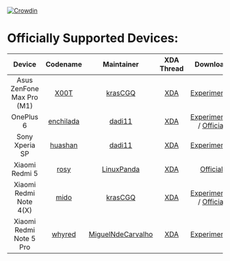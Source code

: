 [![Crowdin](https://d322cqt584bo4o.cloudfront.net/xenonhd-rom/localized.svg)](https://translate.xenonhd.com/project/xenonhd-rom)

Officially Supported Devices:
=============================

| Device                            | Codename                                                                           | Maintainer                                                | XDA Thread                                                       | Download                                                                                     |
| :-------------------------------: | :--------------------------------------------------------------------------------: | :-------------------------------------------------------: | :--------------------------------------------------------------: | :------------------------------------------------------------------------------------------: |
| Asus ZenFone Max Pro (M1)         | [X00T](https://github.com/TeamHorizon/android_device_asus_X00T)                    | [krasCGQ](https://github.com/krasCGQ)                     | [XDA](https://forum.xda-developers.com/showthread.php?t=3851326) | [Experimental](https://mirrors.c0urier.net/android/teamhorizon/P/Experimental/X00T)          |
| OnePlus 6                         | [enchilada](https://github.com/TeamHorizon/android_device_oneplus_enchilada)       | [dadi11](https://github.com/dadi11)                       | [XDA](https://forum.xda-developers.com/showthread.php?t=3870524) | [Experimental](https://mirrors.c0urier.net/android/teamhorizon/P/Experimental/enchilada/) / [Official](https://mirrors.c0urier.net/android/teamhorizon/P/Official/enchilada/)    |
| Sony Xperia SP                    | [huashan](https://github.com/TeamHorizon/android_device_sony_huashan)              | [dadi11](https://github.com/dadi11)                       | [XDA](https://forum.xda-developers.com/showthread.php?t=3834648) | [Experimental](https://mirrors.c0urier.net/android/teamhorizon/P/Experimental/huashan/)      |
| Xiaomi Redmi 5                    | [rosy](https://github.com/TeamHorizon/android_device_xiaomi_rosy)                  | [LinuxPanda](https://github.com/LinuxPanda)               | [XDA](https://forum.xda-developers.com/showthread.php?t=3918867) | [Official](https://mirrors.c0urier.net/android/teamhorizon/P/Official/rosy/)                 |
| Xiaomi Redmi Note 4(X)            | [mido](https://github.com/TeamHorizon/android_device_xiaomi_mido)                  | [krasCGQ](https://github.com/krasCGQ)                     | [XDA](https://forum.xda-developers.com/showthread.php?t=3851552) | [Experimental](https://mirrors.c0urier.net/android/teamhorizon/P/Experimental/mido) / [Official](https://mirrors.c0urier.net/android/teamhorizon/P/Official/mido)              |
| Xiaomi Redmi Note 5 Pro           | [whyred](https://github.com/TeamHorizon/android_device_xiaomi_whyred)              | [MiguelNdeCarvalho](https://github.com/MiguelNdeCarvalho) | [XDA](https://forum.xda-developers.com/showthread.php?t=3851087) | [Experimental](https://mirrors.c0urier.net/android/teamhorizon/P/Experimental/whyred/)       |

<!-- Note for maintainers: add your devices in alphabetical order by the "Device" column, not "Codename" -->
